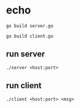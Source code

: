 # echo
```
go build server.go

go build client.go
```

## run server
```
./server <host:port>
```

## run client
```
./client <host:port> <msg>
```
